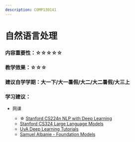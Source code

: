 ```yaml
---
description: COMP130141
---
```


# 自然语言处理

### 内容重要性：☆☆☆☆☆

### 教学效果：☆☆☆

### 建议自学学期：大一下/大一暑假/大二/大二暑假/大三上

### 学习建议：

*   网课

    * ☆ [Stanford CS224n NLP with Deep Learning](https://csdiy.wiki/%E6%B7%B1%E5%BA%A6%E5%AD%A6%E4%B9%A0/CS224n/#\_1)
    * [Stanford CS324 Large Language Models](https://stanford-cs324.github.io/winter2022/)
    * [UvA Deep Learning Tutorials](https://uvadlc-notebooks.readthedocs.io/en/latest/index.html)
    * [Samuel Albanie - Foundation Models](https://samuelalbanie.com/teaching/2022-foundation-models)



